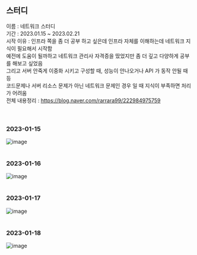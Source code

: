 


## 스터디
이름 : 네트워크 스터디<br>
기간 : 2023.01.15 ~ 2023.02.21 <br>
시작 이유 : 인프라 쪽을 좀 더 공부 하고 싶은데 인프라 자체를 이해하는데 네트워크 지식이 필요해서 시작함<br>
예전에 도움이 될까하고 네트워크 관리사 자격증을 땄었지만 좀 더 깊고 다양하게 공부를 해보고 싶었음<br>
그리고 서버 안죽게 이중화 시키고 구성할 때, 성능이 안나오거나 API 가 동작 안될 때 등<br>
코드문제나 서버 리소스 문제가 아닌 네트워크 문제인 경우 일 때 지식이 부족하면 처리가 어려움<br>
전체 내용정리 : https://blog.naver.com/rarrara99/222984975759 <br>
<br>
<br>

### 2023-01-15
![image](https://user-images.githubusercontent.com/62210870/212532545-5a19ec24-6014-440f-a045-6b60fb25e47b.png)
<br>
<br>

### 2023-01-16
![image](https://user-images.githubusercontent.com/62210870/212695294-7c354b2a-1c2a-486b-a23d-3845aa90a1a1.png)
<br>
<br>

### 2023-01-17
![image](https://user-images.githubusercontent.com/62210870/212895449-fa884aea-a95f-46e7-8b9f-b669d714cafd.png)
<br>
<br>

### 2023-01-18
![image](https://user-images.githubusercontent.com/62210870/213167487-6fb3fd94-e010-4aed-b013-3014ac0ac3e1.png)
<br>
<br>

